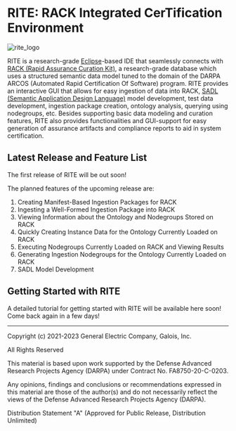 
# RITE: **R**ACK **I**ntegrated Cer**T**ification **E**nvironment

![rite_logo](images/logo_2.PNG)

RITE is a research-grade [Eclipse](https://www.eclipse.org/ide/)-based IDE that seamlessly connects with [RACK (Rapid Assurance Curation Kit)](https://github.com/ge-high-assurance/RACK), a research-grade database which uses a structured semantic data model tuned to the domain of the DARPA ARCOS (Automated Rapid Certification Of Software) program. 
RITE provides an interactive GUI that allows for easy ingestion of data into RACK, [SADL (Semantic Application Design Language)](https://github.com/SemanticApplicationDesignLanguage/sadl) model development, test data development, ingestion package creation, ontology analysis, querying using nodegroups, etc.
Besides supporting basic data modeling and curation features, RITE also provides functionalities and GUI-support for easy generation of assurance artifacts and compliance reports to aid in system certification.   



## Latest Release and Feature List
The first release of RITE will be out soon! 

The planned features of the upcoming release are:
1. Creating Manifest-Based Ingestion Packages for RACK
2. Ingesting a Well-Formed Ingestion Package into RACK
3. Viewing Information about the Ontology and Nodegroups Stored on RACK
4. Quickly Creating Instance Data for the Ontology Currently Loaded on RACK
5. Executing Nodegroups Currently Loaded on RACK and Viewing Results
6. Generating Ingestion Nodegroups for the Ontology Currently Loaded on RACK
7. SADL Model Development 


## Getting Started with RITE
A detailed tutorial for getting started with RITE will be available here soon! Come back again in a few days!


<hr>
Copyright (c) 2021-2023 General Electric Company, Galois, Inc.

All Rights Reserved

This material is based upon work supported by the Defense Advanced Research Projects Agency (DARPA) under Contract No. FA8750-20-C-0203.

Any opinions, findings and conclusions or recommendations expressed in this material are those of the author(s) and do not necessarily reflect the views of the Defense Advanced Research Projects Agency (DARPA).

Distribution Statement "A" (Approved for Public Release, Distribution Unlimited)
